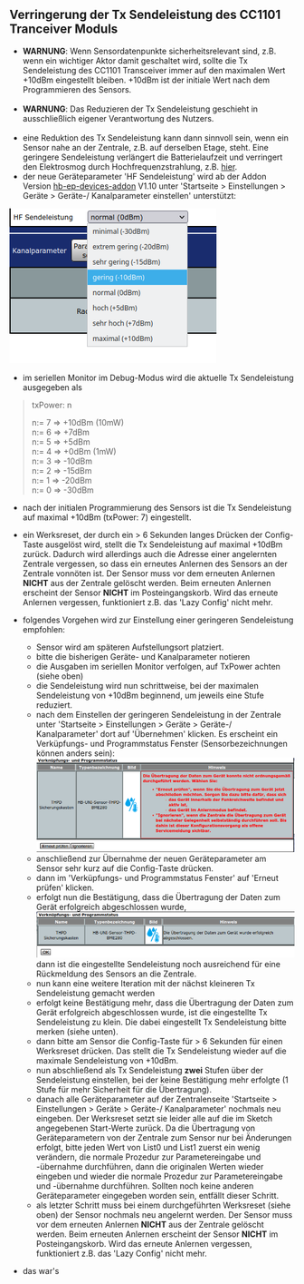  ## Verringerung der Tx Sendeleistung des CC1101 Tranceiver Moduls
 
 
 - **WARNUNG**: Wenn Sensordatenpunkte sicherheitsrelevant sind, z.B. wenn ein wichtiger Aktor damit geschaltet wird, sollte die Tx Sendeleistung des CC1101 Transceiver immer auf den maximalen Wert +10dBm eingestellt bleiben. +10dBm ist der initiale Wert nach dem Programmieren des Sensors.<br/><br/>
 - **WARNUNG**: Das Reduzieren der Tx Sendeleistung geschieht in ausschließlich eigener Verantwortung des Nutzers.<br/><br/>
 - eine Reduktion des Tx Sendeleistung kann dann sinnvoll sein, wenn ein Sensor nahe an der Zentrale, z.B. auf derselben Etage, steht. Eine geringere Sendeleistung verlängert die Batterielaufzeit und verringert den Elektrosmog durch Hochfrequenzstrahlung, z.B. [hier](https://www.pc-magazin.de/ratgeber/strahlung-im-haus-wie-gefaehrlich-ist-das-vernetzte-haus-1504076.html).
 - der neue Geräteparameter 'HF Sendeleistung' wird ab der Addon Version [hb-ep-devices-addon](https://github.com/FUEL4EP/HomeAutomation/releases/latest) V1.10 unter 'Startseite > Einstellungen > Geräte > Geräte-/ Kanalparameter einstellen' unterstützt:
 
![pic](RF_power_device_parameter.png)
 -  im seriellen Monitor im Debug-Modus wird die aktuelle Tx Sendeleistung ausgegeben als
  > txPower: n
  >
  > n:= 7 => +10dBm   (10mW)<br/>
  > n:= 6 => +7dBm<br/>
  > n:= 5 => +5dBm<br/>
  > n:= 4 => +0dBm    (1mW)<br/>
  > n:= 3 => -10dBm<br/>
  > n:= 2 => -15dBm<br/>
  > n:= 1 => -20dBm<br/>
  > n:= 0 => -30dBm
- nach der initialen Programmierung des Sensors ist die Tx Sendeleistung auf maximal +10dBm (txPower: 7) eingestellt.
- ein Werksreset, der durch ein > 6 Sekunden langes Drücken der Config-Taste ausgelöst wird, stellt die Tx Sendeleistung auf maximal +10dBm zurück. Dadurch wird allerdings auch die Adresse einer angelernten Zentrale vergessen, so dass ein erneutes Anlernen des Sensors an der Zentrale vonnöten ist. Der Sensor muss vor dem erneuten Anlernen **NICHT** aus der Zentrale gelöscht werden. Beim erneuten Anlernen erscheint der Sensor **NICHT** im Posteingangskorb. Wird das erneute Anlernen vergessen, funktioniert z.B. das 'Lazy Config' nicht mehr.

- folgendes Vorgehen wird zur Einstellung einer geringeren Sendeleistung empfohlen:
    + Sensor wird am späteren Aufstellungsort platziert.
    + bitte die bisherigen Geräte- und Kanalparameter notieren
    + die Ausgaben im seriellen Monitor verfolgen, auf TxPower achten (siehe oben)
    + die Sendeleistung wird nun schrittweise, bei der maximalen Sendeleistung von +10dBm beginnend, um jeweils eine Stufe reduziert.
    + nach dem Einstellen der geringeren Sendeleistung in der Zentrale unter 'Startseite > Einstellungen > Geräte > Geräte-/ Kanalparameter' dort auf 'Übernehmen' klicken. Es erscheint ein Verküpfungs- und Programmstatus Fenster (Sensorbezeichnungen können anders sein): 
      ![pic](status_pop_up_widow.png)
     -  anschließend zur Übernahme der neuen Geräteparameter am Sensor sehr kurz  auf die Config-Taste drücken. 
    -  dann im 'Verküpfungs- und Programmstatus Fenster' auf 'Erneut prüfen' klicken.
    -  erfolgt nun die Bestätigung, dass die Übertragung der Daten zum Gerät erfolgreich abgeschlossen wurde,
    ![pic](Success.png)
    dann ist die eingestellte Sendeleistung noch ausreichend für eine Rückmeldung des Sensors an die Zentrale.
    - nun kann eine weitere Iteration mit der nächst kleineren Tx Sendeleistung gemacht werden
    - erfolgt keine Bestätigung mehr, dass die Übertragung der Daten zum Gerät erfolgreich abgeschlossen wurde, ist die eingestellte Tx Sendeleistung zu klein. Die dabei eingestellt Tx Sendeleistung bitte merken (siehe unten).
    - dann bitte am Sensor die Config-Taste für > 6 Sekunden für einen Werksreset drücken. Das stellt die Tx Sendeleistung wieder auf die maximale Sendeleistung von +10dBm.
    - nun abschließend als Tx Sendeleistung **zwei** Stufen über der Sendeleistung einstellen, bei der keine Bestätigung mehr erfolgte (1 Stufe für mehr Sicherheit für die Übertragung).
    - danach alle Geräteparameter auf der Zentralenseite 'Startseite > Einstellungen > Geräte > Geräte-/ Kanalparameter' nochmals neu eingeben. Der Werksreset setzt sie leider alle auf die im Sketch angegebenen Start-Werte zurück. Da die Übertragung von Geräteparametern von der Zentrale zum Sensor nur bei Änderungen erfolgt, bitte jeden Wert von List0 und List1 zuerst ein wenig verändern, die normale Prozedur zur Parametereingabe und -übernahme durchführen,  dann die originalen Werten wieder eingeben und wieder die normale Prozedur zur Parametereingabe und -übernahme durchführen. Sollten noch keine anderen Geräteparameter eingegeben worden sein, entfällt dieser Schritt.
    - als letzter Schritt muss  bei einem durchgeführten Werksreset (siehe oben) der Sensor nochmals neu angelernt werden. Der Sensor muss vor dem erneuten Anlernen **NICHT** aus der Zentrale gelöscht werden. Beim erneuten Anlernen erscheint der Sensor **NICHT** im Posteingangskorb. Wird das erneute Anlernen vergessen, funktioniert z.B. das 'Lazy Config' nicht mehr.

- das war's


 

